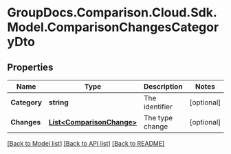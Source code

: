 # GroupDocs.Comparison.Cloud.Sdk.Model.ComparisonChangesCategoryDto
## Properties

Name | Type | Description | Notes
------------ | ------------- | ------------- | -------------
**Category** | **string** | The identifier | [optional] 
**Changes** | [**List&lt;ComparisonChange&gt;**](ComparisonChange.md) | The type change | [optional] 

[[Back to Model list]](../README.md#documentation-for-models) [[Back to API list]](../README.md#documentation-for-api-endpoints) [[Back to README]](../README.md)

